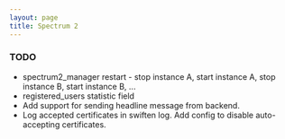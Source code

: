 ```yaml
---
layout: page
title: Spectrum 2
---
```


### TODO

* spectrum2_manager restart - stop instance A, start instance A, stop instance B, start instance B, ...
* registered_users statistic field
* Add support for sending headline message from backend.
* Log accepted certificates in swiften log. Add config to disable auto-accepting certificates.

